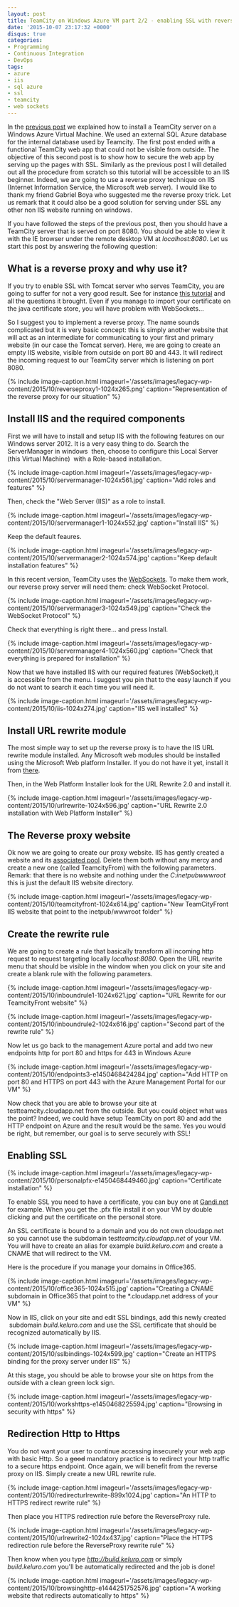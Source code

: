 ```yaml
---
layout: post
title: TeamCity on Windows Azure VM part 2/2 - enabling SSL with reverse proxy
date: '2015-10-07 23:17:32 +0000'
disqus: true
categories:
- Programming
- Continuous Integration
- DevOps
tags:
- azure
- iis
- sql azure
- ssl
- teamcity
- web sockets
---
```

In the <a href="/2015/09/21/setup-teamcity-on-windows-azure-vm-part-1-on-2/">previous post</a> we explained how to install a TeamCity server on a Windows Azure Virtual Machine. We used an external SQL Azure database for the internal database used by Teamcity. The first post ended with a functional TeamCity web app that could not be visible from outside. The objective of this second post is to show how to secure the web app by serving up the pages with SSL. Similarly as the previous post I will detailed out all the procedure from scratch so this tutorial will be accessible to an IIS beginner. Indeed, we are going to use a reverse proxy technique on IIS (Internet Information Service, the Microsoft web server).&nbsp; I would like to thank my friend Gabriel Boya&nbsp;who suggested me the reverse proxy trick. Let us remark that it could also be a good solution for serving under SSL any other non IIS website running on windows.

If you have followed the steps of the previous post, then you should have a TeamCity server that is served on port 8080. You should be able to view&nbsp;it with the IE browser under the remote desktop VM at <em>localhost:8080</em>. Let us start this post by answering the following question:

## What is a reverse proxy and why use it? 
If you try to enable SSL with Tomcat server who serves TeamCity, you are going to suffer for not a very good result. See for instance <a href="http://paulstovell.com/blog/teamcity-ssl-on-windows-with-redirect-from-http">this tutorial</a>&nbsp;and all the questions it brought. Even if you manage to import your certificate on the java certificate store, you will have problem with WebSockets...

So I suggest you to implement a reverse proxy. The name sounds complicated but it is very basic concept: this is simply another website that will act as an intermediate for communicating to your first and primary website (in our case the Tomcat server). Here, we are going to create an empty IIS website, visible from outside on port 80 and 443. It will redirect the incoming request to our TeamCity server which is listening on port 8080.

{% include image-caption.html imageurl='/assets/images/legacy-wp-content/2015/10/reverseproxy1-1024x265.png' caption="Representation of the reverse proxy for our situation" %}

## Install IIS and the required components
First we will have to install and setup IIS with the following features on our Windows server 2012. It is a very easy thing to do. Search the ServerManager in windows &nbsp;then, choose to&nbsp;configure this Local Server (this Virtual Machine) &nbsp;with a Role-based installation.

{% include image-caption.html imageurl='/assets/images/legacy-wp-content/2015/10/servermanager-1024x561.jpg' caption="Add roles and features" %}

Then, check the "Web Server (IIS)" as a role to install.

{% include image-caption.html imageurl='/assets/images/legacy-wp-content/2015/10/servermanager1-1024x552.jpg' caption="Install IIS" %}

Keep the default feaures.

{% include image-caption.html imageurl='/assets/images/legacy-wp-content/2015/10/servermanager2-1024x574.jpg' caption="Keep default installation features" %}

In this recent version, TeamCity uses the <a href="https://en.wikipedia.org/wiki/WebSocket">WebSockets</a>. To make them work, our reverse proxy server will need them: check WebSocket Protocol.

{% include image-caption.html imageurl='/assets/images/legacy-wp-content/2015/10/servermanager3-1024x549.jpg' caption="Check the WebSocket Protocol" %}

Check that everything is right there... and press Install.

{% include image-caption.html imageurl='/assets/images/legacy-wp-content/2015/10/servermanager4-1024x560.jpg' caption="Check that everything is prepared for installation" %}

Now that we have installed IIS with our required features (WebSocket),it is&nbsp;accessible from the menu. I suggest you pin that to the easy launch if you do not want to search it each time you will need it.

{% include image-caption.html imageurl='/assets/images/legacy-wp-content/2015/10/iis-1024x274.jpg' caption="IIS well installed" %}

## Install URL rewrite module
The most simple way to set up the reverse proxy is to have the IIS URL rewrite module installed. Any Microsoft web modules should be installed using the Microsoft Web platform Installer. If you do not have it yet, install it from&nbsp;<a href="http://www.iis.net/learn/install/web-platform-installer/web-platform-installer-direct-downloads">there</a>.

Then, in the Web Platform Installer look for the URL Rewrite 2.0 and install it.

{% include image-caption.html imageurl='/assets/images/legacy-wp-content/2015/10/urlrewrite-1024x596.jpg' caption="URL Rewrite 2.0 installation with Web Platform Installer" %}

## The Reverse proxy website
Ok now we are going to create our proxy website. IIS has gently created a website and its <a href="http://stackoverflow.com/questions/3868612/what-is-an-iis-application-pool">associated pool</a>. Delete them both without any mercy and create a new one (called TeamcityFrom) with the following parameters. Remark: that there is no website and nothing under the <em>C:inetpubwwwroot</em> this is just the default IIS website directory.

{% include image-caption.html imageurl='/assets/images/legacy-wp-content/2015/10/teamcityfront-1024x614.jpg' caption="New TeamCityFront IIS website that point to the inetpub/wwwroot folder" %}

## Create the rewrite rule
We are going to create a rule that basically transform all incoming http request to request targeting locally <em>localhost:8080.&nbsp;</em>Open the URL rewrite menu that should be visible in the window when you click on your site and create a blank rule with the following parameters.

{% include image-caption.html imageurl='/assets/images/legacy-wp-content/2015/10/inboundrule1-1024x621.jpg' caption="URL Rewrite for our TeamcityFront website" %}

{% include image-caption.html imageurl='/assets/images/legacy-wp-content/2015/10/inboundrule2-1024x616.jpg' caption="Second part of the rewrite rule" %}

Now let us go back to the management Azure portal and add two new endpoints http for port 80 and https for 443 in Windows Azure

{% include image-caption.html imageurl='/assets/images/legacy-wp-content/2015/10/endpoints3-e1450468424284.jpg' caption="Add HTTP on port 80 and HTTPS on port 443 with the Azure Management Portal for our VM" %}

Now check that you are able to browse your site at testteamcity.cloudapp.net from the outside. But you could object what was the point? Indeed, we could have setup TeamCity on port 80 and add the HTTP endpoint on Azure and the result would be the same. Yes you would be right, but remember, our goal is to serve securely with&nbsp;SSL!

## Enabling SSL
{% include image-caption.html imageurl='/assets/images/legacy-wp-content/2015/10/personalpfx-e1450468449460.jpg' caption="Certificate installation" %}

To enable SSL you need to have a certificate, you can buy one at <a href="https://www.gandi.net/">Gandi.net</a> for example. When you get the .pfx file install it on your VM by double clicking and put the certificate on the personal store.

An SSL certificate is bound to a domain and you do not own cloudapp.net so you cannot use the subdomain&nbsp;te<em>stteamcity.cloudapp.net</em> of your VM. You will have to create an alias for example <em>build.keluro.com</em> and create a CNAME that will redirect to the VM.

Here is the procedure if you manage your domains in Office365.

{% include image-caption.html imageurl='/assets/images/legacy-wp-content/2015/10/office365-1024x515.jpg' caption="Creating a CNAME subdomain in Office365 that point to the *.cloudapp.net address of your VM" %}

Now in IIS, click on your site and edit SSL bindings, add this newly created &nbsp;subdomain <em>build.keluro.com </em>and use the SSL certificate that should be recognized automatically by IIS.

{% include image-caption.html imageurl='/assets/images/legacy-wp-content/2015/10/sslbindings-1024x599.jpg' caption="Create an HTTPS binding for the proxy server under IIS" %}

At this stage, you should be able to browse your site on https from the outside with a clean green lock sign.

{% include image-caption.html imageurl='/assets/images/legacy-wp-content/2015/10/workshttps-e1450468225594.jpg' caption="Browsing in security with https" %}

## Redirection Http to Https
You do not want your user to continue accessing insecurely your web app with basic Http. So a <del>good</del> mandatory practice is to redirect your http traffic to a secure https endpoint. Once again, we will benefit from the reverse proxy on IIS. Simply create a new URL rewrite rule.

{% include image-caption.html imageurl='/assets/images/legacy-wp-content/2015/10/redirecturlrewrite-899x1024.jpg' caption="An HTTP to HTTPS redirect rewrite rule" %}

Then place you HTTPS redirection rule before the ReverseProxy rule.

{% include image-caption.html imageurl='/assets/images/legacy-wp-content/2015/10/urlrewrite2-1024x437.jpg' caption="Place the HTTPS redirection rule before the ReverseProxy rewrite rule" %}

Then know when you type <em>http://build.keluro.com</em> or simply <em>build.keluro.com</em> you'll be automatically redirected and the job is done!

{% include image-caption.html imageurl='/assets/images/legacy-wp-content/2015/10/browsinghttp-e1444251752576.jpg' caption="A working website that redirects automatically to https" %}
